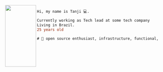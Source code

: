 <img align="left" height="200" width="100" src="https://media.giphy.com/media/cKhC19ztzjhL1Bw3wL/giphy.gif"/>

```diff
Hi, my name is Tanji 💻.

Currently working as Tech lead at some tech company
Living in Brazil.
25 years old

# 📖 open source enthusiast, infrastructure, functional, security
```
